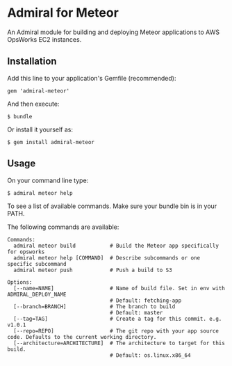# Admiral for Meteor

An Admiral module for building and deploying Meteor applications to AWS OpsWorks EC2 instances.

## Installation

Add this line to your application's Gemfile (recommended):

    gem 'admiral-meteor'

And then execute:

    $ bundle

Or install it yourself as:

    $ gem install admiral-meteor

## Usage

On your command line type:

    $ admiral meteor help

To see a list of available commands. Make sure your bundle bin is in your PATH.

The following commands are available:

```
Commands:
  admiral meteor build           # Build the Meteor app specifically for opsworks
  admiral meteor help [COMMAND]  # Describe subcommands or one specific subcommand
  admiral meteor push            # Push a build to S3

Options:
  [--name=NAME]                  # Name of build file. Set in env with ADMIRAL_DEPLOY_NAME
                                 # Default: fetching-app
  [--branch=BRANCH]              # The branch to build
                                 # Default: master
  [--tag=TAG]                    # Create a tag for this commit. e.g. v1.0.1
  [--repo=REPO]                  # The git repo with your app source code. Defaults to the current working directory.
  [--architecture=ARCHITECTURE]  # The architecture to target for this build.
                                 # Default: os.linux.x86_64
```
